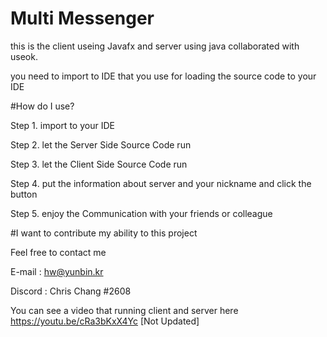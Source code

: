 # Multi Messenger
this is the client useing Javafx and server using java collaborated with useok.

you need to import to IDE that you use for loading the source code to your IDE

#How do I use?

Step 1.  import to your IDE

Step 2.  let the Server Side Source Code run

Step 3.  let the Client Side Source Code run

Step 4.  put the information about server and your nickname and click the button

Step 5.  enjoy the Communication with your friends or colleague

#I want to contribute my ability to this project

Feel free to contact me

E-mail : hw@yunbin.kr

Discord : Chris Chang #2608

You can see a video that running client and server here
https://youtu.be/cRa3bKxX4Yc [Not Updated]
